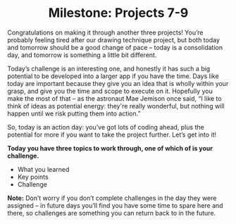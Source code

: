 # <center>Milestone: Projects 7-9
Congratulations on making it through another three projects! You’re probably feeling tired after our drawing technique project, but both today and tomorrow should be a good change of pace – today is a consolidation day, and tomorrow is something a little bit different.

Today’s challenge is an interesting one, and honestly it has such a big potential to be developed into a larger app if you have the time. Days like today are important because they give you an idea that is wholly within your grasp, and give you the time and scope to execute on it. Hopefully you make the most of that – as the astronaut Mae Jemison once said, “I like to think of ideas as potential energy: they're really wonderful, but nothing will happen until we risk putting them into action.”

So, today is an action day: you’ve got lots of coding ahead, plus the potential for more if you want to take the project further. Let’s get into it!

**Today you have three topics to work through, one of which of is your challenge.**

- What you learned
- Key points
- Challenge

**Note:** Don’t worry if you don’t complete challenges in the day they were assigned – in future days you’ll find you have some time to spare here and there, so challenges are something you can return back to in the future.
